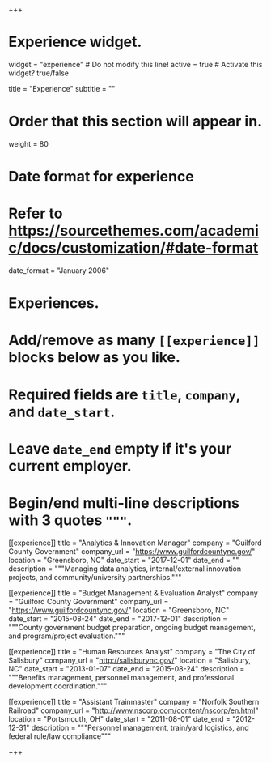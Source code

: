 +++
# Experience widget.
widget = "experience"  # Do not modify this line!
active = true  # Activate this widget? true/false

title = "Experience"
subtitle = ""

# Order that this section will appear in.
weight = 80

# Date format for experience
#   Refer to https://sourcethemes.com/academic/docs/customization/#date-format
date_format = "January 2006"

# Experiences.
#   Add/remove as many `[[experience]]` blocks below as you like.
#   Required fields are `title`, `company`, and `date_start`.
#   Leave `date_end` empty if it's your current employer.
#   Begin/end multi-line descriptions with 3 quotes `"""`.
[[experience]]
  title = "Analytics & Innovation Manager"
  company = "Guilford County Government"
  company_url = "https://www.guilfordcountync.gov/"
  location = "Greensboro, NC"
  date_start = "2017-12-01"
  date_end = ""
  description = """Managing data analytics, internal/external innovation projects, and community/university partnerships."""

[[experience]]
  title = "Budget Management & Evaluation Analyst"
  company = "Guilford County Government"
  company_url = "https://www.guilfordcountync.gov/"
  location = "Greensboro, NC"
  date_start = "2015-08-24"
  date_end = "2017-12-01"
  description = """County government budget preparation, ongoing budget management, and program/project evaluation."""
  
[[experience]]
  title = "Human Resources Analyst"
  company = "The City of Salisbury"
  company_url = "http://salisburync.gov/"
  location = "Salisbury, NC"
  date_start = "2013-01-07"
  date_end = "2015-08-24"
  description = """Benefits management, personnel management, and professional development coordination."""
  
[[experience]]
  title = "Assistant Trainmaster"
  company = "Norfolk Southern Railroad"
  company_url = "http://www.nscorp.com/content/nscorp/en.html"
  location = "Portsmouth, OH"
  date_start = "2011-08-01"
  date_end = "2012-12-31"
  description = """Personnel management, train/yard logistics, and federal rule/law compliance"""

+++
